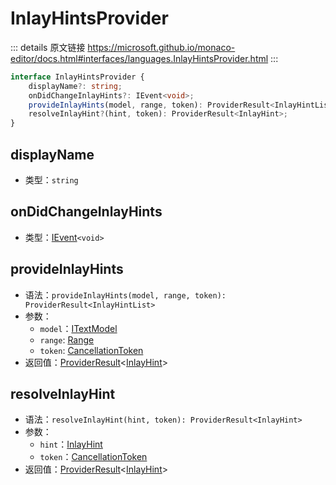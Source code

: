 # InlayHintsProvider
        
::: details 原文链接
https://microsoft.github.io/monaco-editor/docs.html#interfaces/languages.InlayHintsProvider.html
:::

```ts
interface InlayHintsProvider {
    displayName?: string;
    onDidChangeInlayHints?: IEvent<void>;
    provideInlayHints(model, range, token): ProviderResult<InlayHintList>;
    resolveInlayHint?(hint, token): ProviderResult<InlayHint>;
}
```

## displayName
- 类型：`string`

## onDidChangeInlayHints
- 类型：[IEvent](/api/IEvent.md)`<void>`

## provideInlayHints
- 语法：`provideInlayHints(model, range, token): ProviderResult<InlayHintList>`
- 参数：
  - `model`：[ITextModel](/api/editor/ITextModel.md)
  - `range`: [Range](/api/Range.md)
  - `token`: [CancellationToken](/api/CancellationToken.md)
- 返回值：[ProviderResult](/api/languages/ProviderResult.md)<[InlayHint](/api/languages/InlayHint.md)>
## resolveInlayHint
- 语法：`resolveInlayHint(hint, token): ProviderResult<InlayHint>`
- 参数：
  - `hint`：[InlayHint](/api/languages/InlayHint.md)
  - `token`：[CancellationToken](/api/CancellationToken.md)
- 返回值：[ProviderResult](/api/languages/ProviderResult.md)<[InlayHint](/api/languages/InlayHint.md)>
